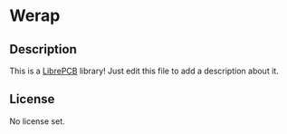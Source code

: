 # Werap

## Description

This is a [LibrePCB](https://librepcb.org) library!
Just edit this file to add a description about it.

## License

No license set.
